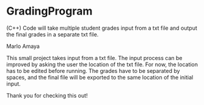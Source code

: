 # GradingProgram
(C++) Code will take multiple student grades input from a txt file and output the final grades in a separate txt file.

Marlo Amaya

This small project takes input from a txt file. The input process can be improved by asking the user the location of the txt file. 
For now, the location has to be edited before running. The grades have to be separated by spaces, and the final file will be exported to 
the same location of the initial input.

Thank you for checking this out!

